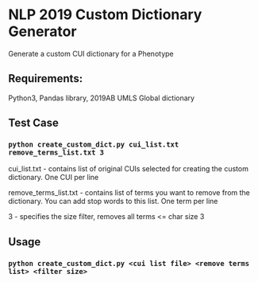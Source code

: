 # NLP 2019 Custom Dictionary Generator
Generate a custom CUI dictionary for a Phenotype

## Requirements:
Python3, Pandas library, 2019AB UMLS Global dictionary

## Test Case
### `python create_custom_dict.py cui_list.txt remove_terms_list.txt 3`

cui_list.txt  - contains list of original CUIs selected for creating the custom dictionary. One CUI per line

remove_terms_list.txt - contains list of terms you want to remove from the dictionary. You can add stop words to this list. One term per line

3 - specifies the size filter, removes all terms <= char size 3

## Usage
### `python create_custom_dict.py <cui list file> <remove terms list> <filter size>`
